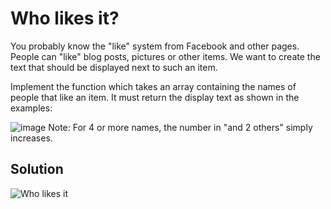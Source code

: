 # Who likes it?

You probably know the "like" system from Facebook and other pages. People can "like" blog posts, pictures or other items. We want to create the text that should be displayed next to such an item.

Implement the function which takes an array containing the names of people that like an item. It must return the display text as shown in the examples:

![image](https://user-images.githubusercontent.com/72667760/222213300-8fb24221-0dba-4368-a6a0-ad292ca5832f.png)
Note: For 4 or more names, the number in "and 2 others" simply increases.

## Solution

![Who likes it](https://user-images.githubusercontent.com/72667760/222213600-cb4adfd0-e074-4972-9e58-c2940be6668f.png)
